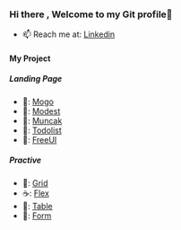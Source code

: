 ### Hi there , Welcome to my Git profile👋
- 📫  Reach me at: [Linkedin](https://www.linkedin.com/in/maitrongphu/)
#### My Project 
##### Landing Page
- 🍩:  [Mogo](https://mogo-landing-page.vercel.app)
- 🍨:  [Modest](https://mtp0881.github.io/modest-website-1/)
- 🍧:  [Muncak](https://mtp0881.github.io/muncak-website-01/)
- 🍊:  [Todolist](https://todo-list-mtp0881.vercel.app/)
- 🍑:  [FreeUI](https://mtp0881.github.io/free-ui/)
##### Practive
- 🍣:  [Grid](https://mtp0881.github.io/grid-practive)
- ☕:  [Flex](https://mtp0881.github.io/flexbox-practive)
- 🍱:  [Table](https://mtp0881.github.io/table-practive)
- 🍒:  [Form](https://mtp0881.github.io/form-practive)
